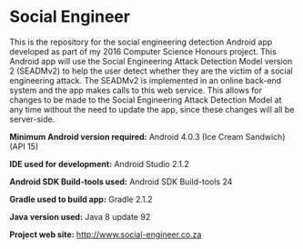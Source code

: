 # Social Engineer

This is the repository for the social engineering detection Android app developed as part of my 2016 Computer Science Honours project. This Android app will use the Social Engineering Attack Detection Model version 2 (SEADMv2) to help the user detect whether they are the victim of a social engineering attack. The SEADMv2 is implemented in an online back-end system and the app makes calls to this web service. This allows for changes to be made to the Social Engineering Attack Detection Model at any time without the need to update the app, since these changes will all be server-side. 

**Minimum Android version required:** Android 4.0.3 (Ice Cream Sandwich) (API 15)

**IDE used for development:** Android Studio 2.1.2

**Android SDK Build-tools used:** Android SDK Build-tools 24

**Gradle used to build app:** Gradle 2.1.2

**Java version used:** Java 8 update 92

**Project web site:** http://www.social-engineer.co.za
